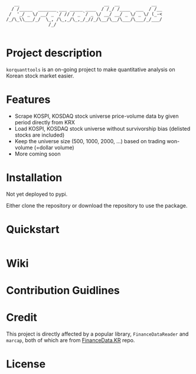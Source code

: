 ```
   __                                __  __            __  
  / /_____  _______ ___ _____ ____  / /_/ /____  ___  / /__
 /  '_/ _ \/ __/ _ `/ // / _ `/ _ \/ __/ __/ _ \/ _ \/ (_-<
/_/\_\\___/_/  \_, /\_,_/\_,_/_//_/\__/\__/\___/\___/_/___/
                /_/                                        
                                                                                                      
```                                                                                                                                                       
                                                                                                                                                          
# Project description                                                                                                                                                          

`korquanttools` is an on-going project to make quantitative analysis on Korean stock market easier. 

# Features

- Scrape KOSPI, KOSDAQ stock universe price-volume data by given period directly from KRX
- Load KOSPI, KOSDAQ stock universe without survivorship bias (delisted stocks are included)
- Keep the universe size (500, 1000, 2000, ...) based on trading won-volume (=dollar volume)
- More coming soon

# Installation

Not yet deployed to pypi. 

Either clone the repository or download the repository to use the package. 

# Quickstart

```python

```

# Wiki

# Contribution Guidlines

# Credit

This project is directly affected by a popular library, `FinanceDataReader` and `marcap`, both of which are from [FinanceData.KR](http://FinanceData.KR) repo.

# License
